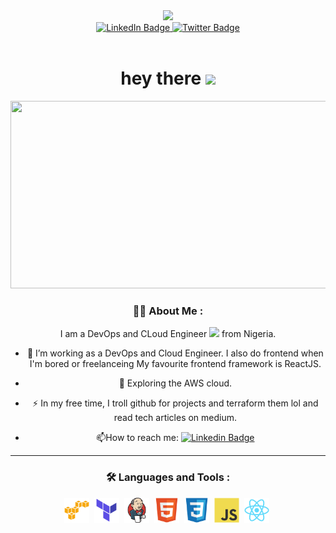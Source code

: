 

<!--
**realexcel2021/realexcel2021** is a ✨ _special_ ✨ repository because its `README.md` (this file) appears on your GitHub profile.

Here are some ideas to get you started:

- 🔭 I’m currently working on ...
- 🌱 I’m currently learning ...
- 👯 I’m looking to collaborate on ...
- 🤔 I’m looking for help with ...
- 💬 Ask me about ...
- 📫 How to reach me: ...
- 😄 Pronouns: ...
- ⚡ Fun fact: ...
-->

<div id="header" align="center">
  <img src="https://media.giphy.com/media/M9gbBd9nbDrOTu1Mqx/giphy.gif" width="100"/>
</div>

<div id="badges" align="center">
  <a href="https://www.linkedin.com/in/excel-sheriff-5ba362245/">
    <img src="https://img.shields.io/badge/LinkedIn-blue?style=for-the-badge&logo=linkedin&logoColor=white" alt="LinkedIn Badge"/>
  </a>
  
  <a href="https://twitter.com/SheriffExcel">
    <img src="https://img.shields.io/badge/Twitter-blue?style=for-the-badge&logo=twitter&logoColor=white" alt="Twitter Badge"/>
  </a>
</div>

<div align="center">
  <img src="https://komarev.com/ghpvc/?username=realexcel2021&style=flat-square&color=blue" alt=""/> 
 </<div>
  
  <h1>
  hey there
  <img src="https://media.giphy.com/media/hvRJCLFzcasrR4ia7z/giphy.gif" width="30px"/>
</h1>
  
  <div align="center">
  <img src="https://media.giphy.com/media/dWesBcTLavkZuG35MI/giphy.gif" width="600" height="300"/>
</div>
  
  ### :woman_technologist: About Me :
  I am a DevOps and CLoud Engineer <img src="https://media.giphy.com/media/WUlplcMpOCEmTGBtBW/giphy.gif" width="30"> from Nigeria.
  
  - :telescope: I’m working as a DevOps and Cloud Engineer. I also do frontend when I'm bored or freelanceing My favourite frontend framework is ReactJS.

- :seedling: Exploring the AWS cloud.

- :zap: In my free time, I troll github for projects and terraform them lol and read tech articles on medium.

- :mailbox:How to reach me: [![Linkedin Badge](https://img.shields.io/badge/-Sheriff-blue?style=flat&logo=Linkedin&logoColor=white)](https://www.linkedin.com/in/excel-sheriff-5ba362245/)
  
 ---

### :hammer_and_wrench: Languages and Tools :
  <div>
     <img src="https://github.com/devicons/devicon/blob/master/icons/amazonwebservices/amazonwebservices-original.svg" title="AWS" alt="AWS" width="40" height="40"/>&nbsp;
     <img src="https://github.com/devicons/devicon/blob/master/icons/terraform/terraform-original.svg" title="Terraform" alt="Terraform" width="40" height="40"/>&nbsp;
    <img src="https://github.com/devicons/devicon/blob/master/icons/jenkins/jenkins-original.svg" title="Jenkins" alt="Terraform" width="40" height="40"/>&nbsp;
     <img src="https://github.com/devicons/devicon/blob/master/icons/html5/html5-original.svg" title="Jenkins" alt="Terraform" width="40" height="40"/>&nbsp;
    <img src="https://github.com/devicons/devicon/blob/master/icons/css3/css3-original.svg" title="Jenkins" alt="Terraform" width="40" height="40"/>&nbsp;
    <img src="https://github.com/devicons/devicon/blob/master/icons/javascript/javascript-original.svg" title="Jenkins" alt="Terraform" width="40" height="40"/>&nbsp;
     <img src="https://github.com/devicons/devicon/blob/master/icons/react/react-original.svg" title="Jenkins" alt="Terraform" width="40" height="40"/>&nbsp;
    
    
  </div>
